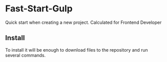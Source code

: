# Fast-Start-Gulp
<p>Quick start when creating a new project. Calculated for Frontend Developer</p>

<h2>Install</h2>
<p>To install it will be enough to download files to the repository and run several commands.</p>
